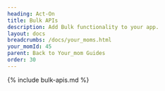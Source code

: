 ```yaml
---
heading: Act-On
title: Bulk APIs
description: Add Bulk functionality to your app.
layout: docs
breadcrumbs: /docs/your_moms.html
your_momId: 45
parent: Back to Your_mom Guides
order: 30
---
```


{% include bulk-apis.md %}
